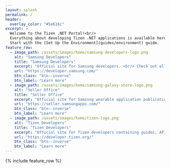 ```yaml
---
layout: splash
permalink: /
header:
  overlay_color: "#5e616c"
excerpt: >
  Welcome to the Tizen .NET Portal!<br/>
  Everything about developing Tizen .NET applications is available here.<br/>
  Start with the [Set Up the Environment](guides/environment) guide.
feature_row:
  - image_path: /assets/images/home/samsung-developers-logo.png
    alt: "Samsung Developers"
    title: "Samsung Developers"
    excerpt: "Official site for Samsung developers. <br/> Check out all about developing Samsung products."
    url: "https://developer.samsung.com/"
    btn_class: "btn--inverse"
    btn_label: "Learn more"
  - image_path: /assets/images/home/samsung-galaxy-store-logo.png
    alt: "Seller Office"
    title: "Seller Office"
    excerpt: "Official site for Samsung wearable application publication and promotion."
    url: "https://seller.samsungapps.com/"
    btn_class: "btn--inverse"
    btn_label: "Learn more"
  - image_path: /assets/images/home/tizen-logo.png
    alt: "Tizen Developers"
    title: "Tizen Developers"
    excerpt: "Official site for Tizen developers containing guides, API reference, and samples."
    url: "https://developer.tizen.org/"
    btn_class: "btn--inverse"
    btn_label: "Learn more"
---
```


{% include feature_row %}
